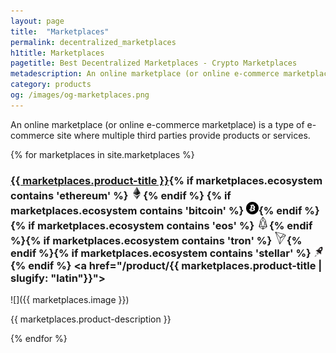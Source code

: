 ```yaml
---
layout: page
title:  "Marketplaces"
permalink: decentralized_marketplaces
h1title: Marketplaces
pagetitle: Best Decentralized Marketplaces - Crypto Marketplaces
metadescription: An online marketplace (or online e-commerce marketplace) is a type of e-commerce site where multiple third parties provide products or services.
category: products
og: /images/og-marketplaces.png
---
```


An online marketplace (or online e-commerce marketplace) is a type of e-commerce site where multiple third parties provide products or services.

{% for marketplaces in site.marketplaces %}
### <a href="{{ marketplaces.product-url }}">{{ marketplaces.product-title }}</a>{% if marketplaces.ecosystem contains 'ethereum' %} ![](images/ether.png "Built on Ethereum or related to Ethereum ecosystem"){% endif %} {% if marketplaces.ecosystem contains 'bitcoin' %} ![](/images/btc.png "Using Bitcoin ecosystem"){% endif %} {% if marketplaces.ecosystem contains 'eos' %} ![](/images/eos.png "Built on EOS or related to EOS ecosystem"){% endif %}{% if marketplaces.ecosystem contains 'tron' %} ![](/images/tron.png "Built on Tron or related to Tron ecosystem"){% endif %}{% if marketplaces.ecosystem contains 'stellar' %} ![](/images/stellar.png "Built on Stellar or related to Stellar ecosystem"){% endif %} <a href="/product/{{ marketplaces.product-title | slugify: "latin"}}"><i title="Would you recommend this product?" class="far fa-comments"></i></a>

![]({{ marketplaces.image }})

{{ marketplaces.product-description }}

{% endfor %}
